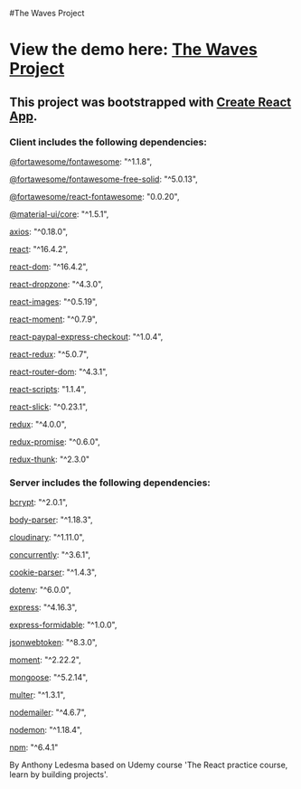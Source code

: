 #The Waves Project
# View the demo here: [The Waves Project](https://fathomless-waters-50255.herokuapp.com)


## This project was bootstrapped with [Create React App](https://github.com/facebookincubator/create-react-app).


### Client includes the following dependencies:
[@fortawesome/fontawesome](https://github.com/FortAwesome/Font-Awesome): "^1.1.8",

[@fortawesome/fontawesome-free-solid](https://www.npmjs.com/package/@fortawesome/fontawesome-free-solid/v/5.0.5-1): "^5.0.13",

[@fortawesome/react-fontawesome](https://www.npmjs.com/package/@fortawesome/react-fontawesome): "0.0.20",

[@material-ui/core](https://www.npmjs.com/package/@material-ui/core): "^1.5.1",

[axios](https://github.com/axios/axios): "^0.18.0",

[react](https://reactjs.org/docs/getting-started.html): "^16.4.2",

[react-dom](https://www.npmjs.com/package/react-dom): "^16.4.2",

[react-dropzone](https://github.com/react-dropzone/react-dropzone): "^4.3.0",

[react-images](https://github.com/jossmac/react-images): "^0.5.19",

[react-moment](https://www.npmjs.com/package/react-moment): "^0.7.9",

[react-paypal-express-checkout](https://www.npmjs.com/package/react-paypal-express-checkout): "^1.0.4",

[react-redux](https://github.com/reduxjs/react-redux): "^5.0.7",

[react-router-dom](https://www.npmjs.com/package/react-router-dom): "^4.3.1",

[react-scripts](https://www.npmjs.com/package/react-scripts): "1.1.4",

[react-slick](https://github.com/akiran/react-slick): "^0.23.1",

[redux](https://www.npmjs.com/package/redux): "^4.0.0",

[redux-promise](https://www.npmjs.com/package/redux-promise): "^0.6.0",

[redux-thunk](https://github.com/reduxjs/redux-thunk): "^2.3.0"



### Server includes the following dependencies:

[bcrypt](https://www.npmjs.com/package/bcrypt): "^2.0.1",
    
[body-parser](https://github.com/expressjs/body-parser): "^1.18.3",
    
[cloudinary](https://www.npmjs.com/package/cloudinary): "^1.11.0",
    
[concurrently](https://www.npmjs.com/package/concurrently): "^3.6.1",
    
[cookie-parser](https://www.npmjs.com/package/cookie-parser): "^1.4.3",
    
[dotenv](https://www.npmjs.com/package/dotenv): "^6.0.0",
    
[express](https://www.npmjs.com/package/express): "^4.16.3",
    
[express-formidable](https://www.npmjs.com/package/express-formidable): "^1.0.0",
    
[jsonwebtoken](https://www.npmjs.com/package/jsonwebtoken): "^8.3.0",
    
[moment](https://www.npmjs.com/package/moment): "^2.22.2",
    
[mongoose](https://www.npmjs.com/package/mongoose): "^5.2.14",
    
[multer](https://www.npmjs.com/package/multer): "^1.3.1",
    
[nodemailer](https://www.npmjs.com/package/nodemailer): "^4.6.7",
    
[nodemon](https://www.npmjs.com/package/nodemon): "^1.18.4",
    
[npm](https://docs.npmjs.com/getting-started/what-is-npm): "^6.4.1"
    

By Anthony Ledesma 
based on Udemy course 'The React practice course, learn by building projects'.
